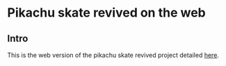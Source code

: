 # Pikachu skate revived on the web

## Intro

This is the web version of the pikachu skate revived project detailed [here](https://github.com/anna-seppala/pikaskate).
